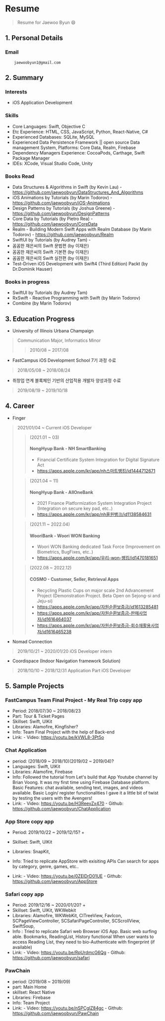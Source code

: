 # Resume
> Resume for Jaewoo Byun 😄

## 1. Personal Details
### Email
        jaewoobyun1@gmail.com
        

## 2. Summary
### Interests
  - iOS Application Development
  
### Skills
  - Core Languages: Swift, Objective C
  - Etc Experience: HTML, CSS, JavaScript, Python, React-Native, C#
  - Experienced Databases: SQLite, MySQL
  - Experienced Data Persistence Framework || open source Data management System, Platforms: Core Data, Realm, Firebase
  - Dependency Managers Experience: CocoaPods, Carthage, Swift Package Manager
  - IDEs: XCode, Visual Studio Code, Unity
  
### Books Read
  - Data Structures & Algorithms in Swift (by Kevin Lau)
        - https://github.com/jaewoobyun/DataStructures_And_Algorithms
  - iOS Animations by Tutorials (by Marin Todorov)
        - https://github.com/jaewoobyun/iOS-Animations
  - Design Patterns by Tutorials (by Joshua Greene)
        - https://github.com/jaewoobyun/DesignPatterns
  - Core Data by Tutorials (by Pietro Rea)
        - https://github.com/jaewoobyun/CoreData
  - Realm - Building Modern Swift Apps with Realm Database (by Marin Todorov)
        - https://github.com/jaewoobyun/Realm
  - SwiftUI by Tutorials (by Audrey Tam)
        - 
  - 꼼꼼한 재은씨의 Swift 문법편 (by 이재은)
  - 꼼꼼한 재은씨의 Swift 기본편 (by 이재은)
  - 꼼꼼한 재은씨의 Swift 실전편 (by 이재은)
  - Test-Driven iOS Development with Swift4 (Third Edition) Packt (by Dr.Dominik Hauser)
  
### Books in progress
  - SwiftUI by Tutorials (by Audrey Tam)
  - RxSwift - Reactive Programming with Swift (by Marin Todorov)
  - Combine (by Marin Todorov)

## 3. Education Progress
  - University of Illinois Urbana Champaign
  > Communication Major, Informatics Minor
  >> 2010/08 ~ 2017/08
  - FastCampus iOS Development School 7기 과정 수료
  > 2018/05/08 ~ 2018/08/24
  - 취창업 연계 블록체인 기반의 산업적용 개발자 양성과정 수료
  > 2019/08/19 ~ 2019/10/18

## 4. Career
- Finger
> 2021/01/04 ~ Current
> iOS Developer
>> (2021.01 ~ 03)
>> #### NongHyup Bank - NH SmartBanking
>> - Financial Certificate System Integration for Digital Signature Act
>> - https://apps.apple.com/kr/app/nh스마트뱅킹/id1444712671
>
>> (2021.04 ~ 11)
>> #### NongHyup Bank - AllOneBank
>> - 2021 Finance Platformization System Integration Project (Integration on secure key pad, etc..)
>> - https://apps.apple.com/kr/app/nh올원뱅크/id1138584631
>
>> (2021.11 ~ 2022.04)
>> #### WooriBank - Woori WON Banking
>> - Woori WON Banking dedicated Task Force (Improvement on Biometrics, BugFixes, etc..)
>> - https://apps.apple.com/kr/app/우리-won-뱅킹/id1470181651
>
>> (2022.08 ~ 2022.12)
>> #### COSMO - Customer, Seller, Retrieval Apps
>> - Recycling Plastic Cups on major scale 2nd Advancement Project (Demonstration Project. Beta Open on Sejong-si and Jeju-si)
>> - https://apps.apple.com/kr/app/자원순환보증금/id1613285481
>> - https://apps.apple.com/kr/app/자원순환보증금-판매사업자/id1616464037
>> - https://apps.apple.com/kr/app/자원순환보증금-회수재활용사업자/id1616465238

- Nomad Connection
> 2019/10/21 ~ 2020/01/20
> iOS Developer intern

- Coordispace (Indoor Navigation framework Solution)
> 2018/10/10 ~ 2018/12/31
> Application Part iOS Developer

## 5. Sample Projects

### FastCampus Team Final Project - My Real Trip copy app
* Period: 2018/07/30 ~ 2018/08/23
* Part: Tour & Ticket Pages
* Skillset: Swift, UIKit
* Libraries: Alamofire, Kingfisher?
* Info:
        Team Final Project with the help of Back-end
* Link:
        - Video: https://youtu.be/kVWL8-3Pt5o

### Chat Application
* period: (2018/09 ~ 2018/10)(2019/02 ~ 2019/04)?
* Languages: Swift, UIKit
* Libraries: Alamofire, Firebase
* Info:
        Followed the tutorial from Let's build that App Youtube channel by Brian Voong.
        It was my first time using Firebase Database platform.
        Basic Features: chat available, sending text, images, and videos available. Basic Login/ register functionalities
        I gave it a little bit of twist by testing the users with the Avengers!
* Link: 
        - Video: https://youtu.be/H3ReevZx470
        - Github: https://github.com/jaewoobyun/ChatApplication

### App Store copy app
* Period: 2019/10/22 ~ 2019/12/15? +
* Skillset: Swift, UIKit
* Libraries: SnapKit, 
* Info: 
        Tried to replicate AppStore with exisiting APIs
        Can search for apps by category, genre, games, etc..
        
* Link:
        - Video:  https://youtu.be/0ZElDrD01UE
        - Github: https://github.com/jaewoobyun/AppStore

### Safari copy app
* Period: 2019/12/16 ~ 2020/01/20? +
* Skillset: Swift, UIKit, WKWebkit
* Libraries: Alamofire, WKWebKit, CITreeView, FavIcon, SCPageViewController, SCSafariPageController, SCScrollView, SwiftSoup,
* Info :
        Tried to replicate Safari web Browser iOS App.
        Basic web surfing able.
        Bookmarks, ReadingList, History functional
        When user wants to access Reading List, they need to bio-Authenticate with fingerprint (if available)
* Link:
        - Video: https://youtu.be/RpUrdmcG6Qg
        - Github: https://github.com/jaewoobyun/safari

### PawChain
* period: (2019/08 ~ 2019/09)
* part: Main Home
* skillset: React Native
* Libraries: Firebase
* Info:
        Team Project
* Link:
       - Video: https://youtu.be/nSPCgIZ84gc
       - Github: https://github.com/jaewoobyun/PawChain
        

